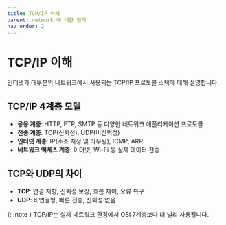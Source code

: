 ```yaml
---
title: TCP/IP 이해
parent: network 에 대한 정리
nav_order: 2
---
```


# TCP/IP 이해

인터넷과 대부분의 네트워크에서 사용되는 TCP/IP 프로토콜 스택에 대해 설명합니다.

## TCP/IP 4계층 모델

- **응용 계층**: HTTP, FTP, SMTP 등 다양한 네트워크 애플리케이션 프로토콜
- **전송 계층**: TCP(신뢰성), UDP(비신뢰성)
- **인터넷 계층**: IP(주소 지정 및 라우팅), ICMP, ARP
- **네트워크 액세스 계층**: 이더넷, Wi-Fi 등 실제 데이터 전송

## TCP와 UDP의 차이

- **TCP**: 연결 지향, 신뢰성 보장, 흐름 제어, 오류 복구
- **UDP**: 비연결형, 빠른 전송, 신뢰성 없음

{: .note }
TCP/IP는 실제 네트워크 환경에서 OSI 7계층보다 더 널리 사용됩니다.
